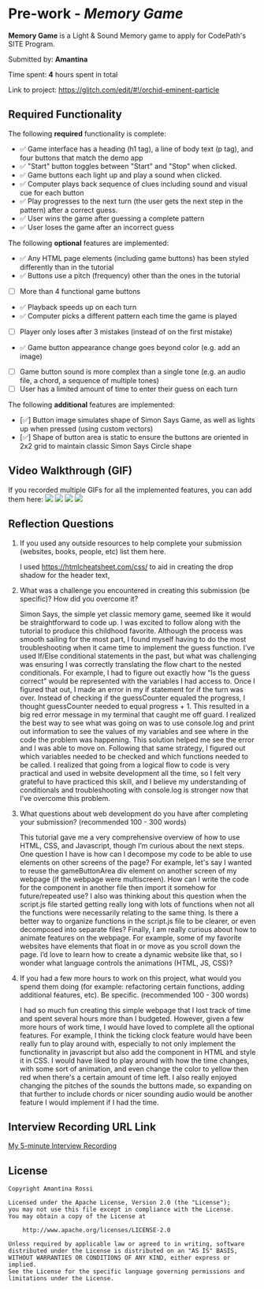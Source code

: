 # Pre-work - _Memory Game_

**Memory Game** is a Light & Sound Memory game to apply for CodePath's SITE Program.

Submitted by: **Amantina**

Time spent: **4** hours spent in total

Link to project: https://glitch.com/edit/#!/orchid-eminent-particle

## Required Functionality

The following **required** functionality is complete:

- ✅ Game interface has a heading (h1 tag), a line of body text (p tag), and four buttons that match the demo app
- ✅ "Start" button toggles between "Start" and "Stop" when clicked.
- ✅ Game buttons each light up and play a sound when clicked.
- ✅ Computer plays back sequence of clues including sound and visual cue for each button
- ✅ Play progresses to the next turn (the user gets the next step in the pattern) after a correct guess.
- ✅ User wins the game after guessing a complete pattern
- ✅ User loses the game after an incorrect guess

The following **optional** features are implemented:

- ✅ Any HTML page elements (including game buttons) has been styled differently than in the tutorial
- ✅ Buttons use a pitch (frequency) other than the ones in the tutorial
- [ ] More than 4 functional game buttons
- ✅ Playback speeds up on each turn
- ✅ Computer picks a different pattern each time the game is played
- [ ] Player only loses after 3 mistakes (instead of on the first mistake)
- ✅ Game button appearance change goes beyond color (e.g. add an image)
- [ ] Game button sound is more complex than a single tone (e.g. an audio file, a chord, a sequence of multiple tones)
- [ ] User has a limited amount of time to enter their guess on each turn

The following **additional** features are implemented:

- [✅] Button image simulates shape of Simon Says Game, as well as lights up when pressed (using custom vectors)
- [✅] Shape of button area is static to ensure the buttons are oriented in 2x2 grid to maintain classic Simon Says Circle shape

## Video Walkthrough (GIF)

If you recorded multiple GIFs for all the implemented features, you can add them here:
![](https://cdn.glitch.global/4dde33fe-7b11-4279-9e6b-e18f3741b8ad/ezgif.com-gif-maker.gif?v=1647390210877)
![](gif2-link-here)
![](gif3-link-here)
![](gif4-link-here)

## Reflection Questions

1. If you used any outside resources to help complete your submission (websites, books, people, etc) list them here.
   
   I used https://htmlcheatsheet.com/css/ to aid in creating the drop shadow for the header text, 

2. What was a challenge you encountered in creating this submission (be specific)? How did you overcome it? 

   Simon Says, the simple yet classic memory game, seemed like it would be straightforward to code up. I was excited to follow along with the tutorial to produce this childhood favorite. Although the process was smooth sailing for the most part, I found myself having to do the most troubleshooting when it came time to implement the guess function. I’ve used If/Else conditional statements in the past, but what was challenging was ensuring I was correctly translating the flow chart to the nested conditionals. For example, I had to figure out exactly how “Is the guess correct” would be represented with the variables I had access to. Once I figured that out, I made an error in my if statement for if the turn was over. Instead of checking if the guessCounter equaled the progress, I thought guessCounter needed to equal progress + 1. This resulted in a big red error message in my terminal that caught me off guard. I realized the best way to see what was going on was to use console.log and print out information to see the values of my variables and see where in the code the problem was happening. This solution helped me see the error and I was able to move on. Following that same strategy, I figured out which variables needed to be checked and which functions needed to be called. I realized that going from a logical flow to code is very practical and used in website development all the time, so I felt very grateful to have practiced this skill, and I believe my understanding of conditionals and troubleshooting with console.log is stronger now that I’ve overcome this problem. 

3. What questions about web development do you have after completing your submission? (recommended 100 - 300 words)
   
   This tutorial gave me a very comprehensive overview of how to use HTML, CSS, and Javascript, though I’m curious about the next steps. One question I have is how can I decompose my code to be able to use elements on other screens of the page? For example, let's say I wanted to reuse the gameButtonArea div element on another screen of my webpage (if the webpage were multiscreen). How can I write the code for the component in another file then import it somehow for future/repeated use? I also was thinking about this question when the script.js file started getting really long with lots of functions when not all the functions were necessarily relating to the same thing. Is there a better way to organize functions in the script.js file to be clearer, or even decomposed into separate files? Finally, I am really curious about how to animate features on the webpage. For example, some of my favorite websites have elements that float in or move as you scroll down the page. I’d love to learn how to create a dynamic website like that, so I wonder what language controls the animations (HTML, JS, CSS)?


4. If you had a few more hours to work on this project, what would you spend them doing (for example: refactoring certain functions, adding additional features, etc). Be specific. (recommended 100 - 300 words)
   
   I had so much fun creating this simple webpage that I lost track of time and spent several hours more than I budgeted. However, given a few more hours of work time, I would have loved to complete all the optional features. For example, I think the ticking clock feature would have been really fun to play around with, especially to not only implement the functionality in javascript but also add the component in HTML and style it in CSS. I would have liked to play around with how the time changes, with some sort of animation, and even change the color to yellow then red when there's a certain amount of time left. I also really enjoyed changing the pitches of the sounds the buttons made, so expanding on that further to include chords or nicer sounding audio would be another feature I would implement if I had the time. 


## Interview Recording URL Link

[My 5-minute Interview Recording](your-link-here)

## License

    Copyright Amantina Rossi

    Licensed under the Apache License, Version 2.0 (the "License");
    you may not use this file except in compliance with the License.
    You may obtain a copy of the License at

        http://www.apache.org/licenses/LICENSE-2.0

    Unless required by applicable law or agreed to in writing, software
    distributed under the License is distributed on an "AS IS" BASIS,
    WITHOUT WARRANTIES OR CONDITIONS OF ANY KIND, either express or implied.
    See the License for the specific language governing permissions and
    limitations under the License.
